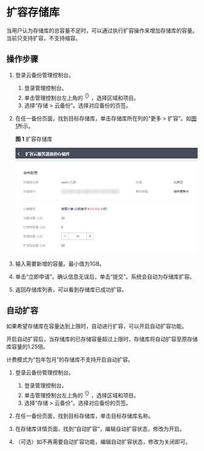 # 扩容存储库<a name="cbr_03_0006"></a>

当用户认为存储库的总容量不足时，可以通过执行扩容操作来增加存储库的容量。当前只支持扩容，不支持缩容。

## 操作步骤<a name="section154851053112514"></a>

1.  登录云备份管理控制台。
    1.  登录管理控制台。
    2.  单击管理控制台左上角的![](figures/icon-region.png)，选择区域和项目。
    3.  选择“存储 \> 云备份”。选择对应备份的页签。

2.  在任一备份页面，找到目标存储库，单击存储库所在列的“更多 \> 扩容”。如[图1](#fig624235516355)所示。

    **图 1**  扩容存储库<a name="fig624235516355"></a>  
    

    ![](figures/Snipaste_2021-08-03_16-30-31.png)

3.  输入需要新增的容量。最小值为1GB。
4.  单击“立即申请”。确认信息无误后，单击“提交”。系统会自动为存储库扩容。
5.  返回存储库列表，可以看到存储库已成功扩容。

## 自动扩容<a name="section12979138192218"></a>

如果希望存储库在容量达到上限时，自动进行扩容，可以开启自动扩容功能。

开启自动扩容后，当存储库的已存储容量超过上限时，存储库将自动扩容至原存储库容量的1.25倍。

计费模式为“包年包月”的存储库不支持开启自动扩容。

1.  登录云备份管理控制台。
    1.  登录管理控制台。
    2.  单击管理控制台左上角的![](figures/icon-region.png)，选择区域和项目。
    3.  选择“存储 \> 云备份”。选择对应备份的页签。

2.  在任一备份页面，找到目标存储库，单击目标存储库名称。
3.  在存储库详情页面，找到“自动扩容”，编辑自动扩容状态，修改为开启。
4.  （可选）如不再需要自动扩容功能，编辑自动扩容状态，修改为关闭即可。

